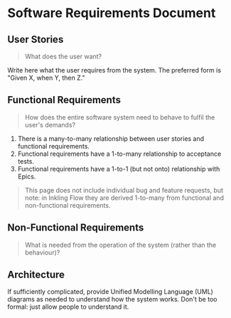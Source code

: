 # Software Requirements Document

## User Stories

> What does the user want?

Write here what the user requires from the system. The preferred form is "Given X, when Y, then Z."

## Functional Requirements

> How does the entire software system need to behave to fulfil the user's demands?

1. There is a many-to-many relationship between user stories and functional requirements.
2. Functional requirements have a 1-to-many relationship to acceptance tests.
3. Functional requirements have a 1-to-1 (but not onto) relationship with Epics.

> This page does not include individual bug and feature requests, but note: in Inkling Flow they are derived 1-to-many
> from functional and non-functional requirements.

## Non-Functional Requirements

> What is needed from the operation of the system (rather than the behaviour)?

## Architecture

If sufficiently complicated, provide Unified Modelling Language (UML) diagrams as needed to understand how the system
works. Don't be too formal: just allow people to understand it.

